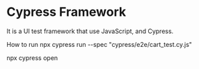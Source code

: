 # Cypress Framework 
It is a UI test framework that use JavaScript, and Cypress.

How to run
npx cypress run --spec "cypress/e2e/cart_test.cy.js"

npx cypress open